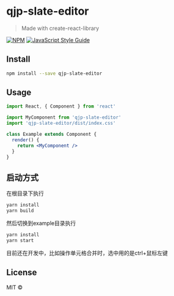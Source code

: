 # qjp-slate-editor

> Made with create-react-library

[![NPM](https://img.shields.io/npm/v/qjp-slate-editor.svg)](https://www.npmjs.com/package/qjp-slate-editor) [![JavaScript Style Guide](https://img.shields.io/badge/code_style-standard-brightgreen.svg)](https://standardjs.com)

## Install

```bash
npm install --save qjp-slate-editor
```

## Usage

```jsx
import React, { Component } from 'react'

import MyComponent from 'qjp-slate-editor'
import 'qjp-slate-editor/dist/index.css'

class Example extends Component {
  render() {
    return <MyComponent />
  }
}
```

## 启动方式
在根目录下执行
```bash
yarn install
yarn build
```

然后切换到example目录执行
```bash
yarn install
yarn start
```

目前还在开发中，比如操作单元格合并时，选中用的是ctrl+鼠标左键

## License

MIT © [](https://github.com/)
